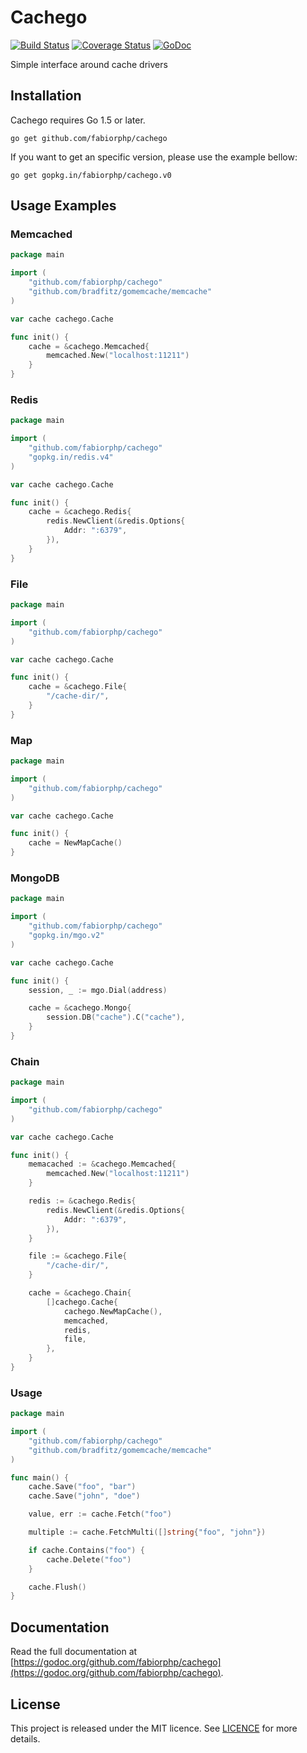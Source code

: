 # Cachego

[![Build Status](https://img.shields.io/travis/fabiorphp/cachego/master.svg?style=flat-square)](https://travis-ci.org/fabiorphp/cachego)
[![Coverage Status](https://img.shields.io/coveralls/fabiorphp/cachego/master.svg?style=flat-square)](https://coveralls.io/github/fabiorphp/cachego?branch=master)
[![GoDoc](https://img.shields.io/badge/godoc-reference-5272B4.svg?style=flat-square)](https://godoc.org/github.com/fabiorphp/cachego)

Simple interface around cache drivers

## Installation
Cachego requires Go 1.5 or later.
```
go get github.com/fabiorphp/cachego
```

If you want to get an specific version, please use the example bellow:
```
go get gopkg.in/fabiorphp/cachego.v0
```

## Usage Examples

### Memcached

```go
package main

import (
    "github.com/fabiorphp/cachego"
	"github.com/bradfitz/gomemcache/memcache"
)

var cache cachego.Cache

func init() {
    cache = &cachego.Memcached{
        memcached.New("localhost:11211")
    }
}
```

### Redis

```go
package main

import (
    "github.com/fabiorphp/cachego"
	"gopkg.in/redis.v4"
)

var cache cachego.Cache

func init() {
	cache = &cachego.Redis{
	    redis.NewClient(&redis.Options{
            Addr: ":6379",
	    }),
    }
}
```

### File

```go
package main

import (
    "github.com/fabiorphp/cachego"
)

var cache cachego.Cache

func init() {
	cache = &cachego.File{
        "/cache-dir/",
    }
}
```

### Map

```go
package main

import (
    "github.com/fabiorphp/cachego"
)

var cache cachego.Cache

func init() {
	cache = NewMapCache()
}
```

### MongoDB

```go
package main

import (
    "github.com/fabiorphp/cachego"
	"gopkg.in/mgo.v2"
)

var cache cachego.Cache

func init() {
	session, _ := mgo.Dial(address)

	cache = &cachego.Mongo{
		session.DB("cache").C("cache"),
    }
}
```

### Chain

```go
package main

import (
    "github.com/fabiorphp/cachego"
)

var cache cachego.Cache

func init() {
    memacached := &cachego.Memcached{
        memcached.New("localhost:11211")
    }

	redis := &cachego.Redis{
	    redis.NewClient(&redis.Options{
            Addr: ":6379",
	    }),
    }

	file := &cachego.File{
        "/cache-dir/",
    }

	cache = &cachego.Chain{
        []cachego.Cache{
            cachego.NewMapCache(),
            memcached,
            redis,
            file,
        },
    }
}
```

### Usage
```go
package main

import (
    "github.com/fabiorphp/cachego"
    "github.com/bradfitz/gomemcache/memcache"
)

func main() {
    cache.Save("foo", "bar")
    cache.Save("john", "doe")

    value, err := cache.Fetch("foo")

    multiple := cache.FetchMulti([]string{"foo", "john"})

    if cache.Contains("foo") {
        cache.Delete("foo")
    }

    cache.Flush()
}
```


## Documentation

Read the full documentation at [https://godoc.org/github.com/fabiorphp/cachego](https://godoc.org/github.com/fabiorphp/cachego).

## License

This project is released under the MIT licence. See [LICENCE](https://github.com/fabiorphp/cachego/blob/master/LICENSE) for more details.
